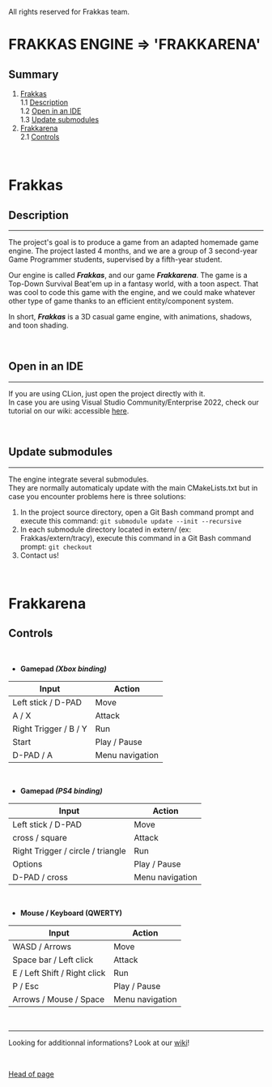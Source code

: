 All rights reserved for Frakkas team.  

# FRAKKAS ENGINE => 'FRAKKARENA'  

## Summary
1. [Frakkas](#frakkas)  
    1.1 [Description](#description)  
    1.2 [Open in an IDE](#open-in-an-ide)  
    1.3 [Update submodules](#update-submodules)  
2. [Frakkarena](#frakkarena)  
    2.1 [Controls](#controls)

<br>

# Frakkas  
  
## Description
---

The project's goal is to produce a game from an adapted homemade game engine. The project lasted 4 months, and we are a group of 3 second-year Game Programmer students, supervised by a fifth-year student.  
  
Our engine is called **_Frakkas_**, and our game **_Frakkarena_**. The game is a Top-Down Survival Beat'em up in a fantasy world, with a toon aspect. That was cool to code this game with the engine, and we could make whatever other type of game thanks to an efficient entity/component system.  
  
In short,  **_Frakkas_** is a 3D casual game engine, with animations, shadows, and toon shading.  

<br>

## Open in an IDE
---

If you are using CLion, just open the project directly with it.  
In case you are using Visual Studio Community/Enterprise 2022, check our tutorial on our wiki: accessible [here](https://gitlabstudents.isartintra.com/projets/2021_gp_2025_engine_gp_2025_engine-frakkas/-/wikis/Launch%20project%20with%20Visual%20Studio).  

<br>

## Update submodules
---

The engine integrate several submodules.  
They are normally automaticaly update with the main CMakeLists.txt but in case you encounter problems here is three solutions:
1. In the project source directory, open a Git Bash command prompt and execute this command: `git submodule update --init --recursive`
2. In each submodule directory located in extern/ (ex: Frakkas/extern/tracy), execute this command in a Git Bash command prompt: `git checkout`
3. Contact us!

<br>

# Frakkarena

## Controls

<br>

- __Gamepad _(Xbox binding)___

Input                          | Action
-------                        | ------
Left stick / D-PAD             | Move
A / X                          | Attack
Right Trigger / B / Y          | Run
Start                          | Play / Pause  
D-PAD / A                      | Menu navigation  
    
<br>  

- __Gamepad _(PS4 binding)___

Input                                   | Action
-------                                 | ------
Left stick / D-PAD                      | Move
cross / square                          | Attack
Right Trigger / circle / triangle       | Run
Options                                 | Play / Pause  
D-PAD / cross                           | Menu navigation  

<br>  

- __Mouse / Keyboard (QWERTY)__

Input                          | Action
-------                        | ------
WASD / Arrows                  | Move
Space bar / Left click         | Attack
E / Left Shift / Right click   | Run
P / Esc                        | Play / Pause  
Arrows / Mouse / Space         | Menu navigation  

<br>

---

Looking for additionnal informations? Look at our [wiki](https://gitlabstudents.isartintra.com/projets/2021_gp_2025_engine_gp_2025_engine-frakkas/-/wikis/home)!

<br>

[Head of page](#summary)
